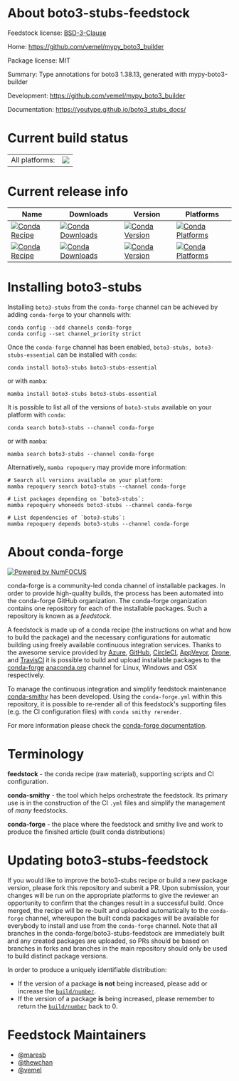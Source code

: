 About boto3-stubs-feedstock
===========================

Feedstock license: [BSD-3-Clause](https://github.com/conda-forge/boto3-stubs-feedstock/blob/main/LICENSE.txt)

Home: https://github.com/vemel/mypy_boto3_builder

Package license: MIT

Summary: Type annotations for boto3 1.38.13, generated with mypy-boto3-builder

Development: https://github.com/vemel/mypy_boto3_builder

Documentation: https://youtype.github.io/boto3_stubs_docs/

Current build status
====================


<table><tr><td>All platforms:</td>
    <td>
      <a href="https://dev.azure.com/conda-forge/feedstock-builds/_build/latest?definitionId=12692&branchName=main">
        <img src="https://dev.azure.com/conda-forge/feedstock-builds/_apis/build/status/boto3-stubs-feedstock?branchName=main">
      </a>
    </td>
  </tr>
</table>

Current release info
====================

| Name | Downloads | Version | Platforms |
| --- | --- | --- | --- |
| [![Conda Recipe](https://img.shields.io/badge/recipe-boto3--stubs-green.svg)](https://anaconda.org/conda-forge/boto3-stubs) | [![Conda Downloads](https://img.shields.io/conda/dn/conda-forge/boto3-stubs.svg)](https://anaconda.org/conda-forge/boto3-stubs) | [![Conda Version](https://img.shields.io/conda/vn/conda-forge/boto3-stubs.svg)](https://anaconda.org/conda-forge/boto3-stubs) | [![Conda Platforms](https://img.shields.io/conda/pn/conda-forge/boto3-stubs.svg)](https://anaconda.org/conda-forge/boto3-stubs) |
| [![Conda Recipe](https://img.shields.io/badge/recipe-boto3--stubs--essential-green.svg)](https://anaconda.org/conda-forge/boto3-stubs-essential) | [![Conda Downloads](https://img.shields.io/conda/dn/conda-forge/boto3-stubs-essential.svg)](https://anaconda.org/conda-forge/boto3-stubs-essential) | [![Conda Version](https://img.shields.io/conda/vn/conda-forge/boto3-stubs-essential.svg)](https://anaconda.org/conda-forge/boto3-stubs-essential) | [![Conda Platforms](https://img.shields.io/conda/pn/conda-forge/boto3-stubs-essential.svg)](https://anaconda.org/conda-forge/boto3-stubs-essential) |

Installing boto3-stubs
======================

Installing `boto3-stubs` from the `conda-forge` channel can be achieved by adding `conda-forge` to your channels with:

```
conda config --add channels conda-forge
conda config --set channel_priority strict
```

Once the `conda-forge` channel has been enabled, `boto3-stubs, boto3-stubs-essential` can be installed with `conda`:

```
conda install boto3-stubs boto3-stubs-essential
```

or with `mamba`:

```
mamba install boto3-stubs boto3-stubs-essential
```

It is possible to list all of the versions of `boto3-stubs` available on your platform with `conda`:

```
conda search boto3-stubs --channel conda-forge
```

or with `mamba`:

```
mamba search boto3-stubs --channel conda-forge
```

Alternatively, `mamba repoquery` may provide more information:

```
# Search all versions available on your platform:
mamba repoquery search boto3-stubs --channel conda-forge

# List packages depending on `boto3-stubs`:
mamba repoquery whoneeds boto3-stubs --channel conda-forge

# List dependencies of `boto3-stubs`:
mamba repoquery depends boto3-stubs --channel conda-forge
```


About conda-forge
=================

[![Powered by
NumFOCUS](https://img.shields.io/badge/powered%20by-NumFOCUS-orange.svg?style=flat&colorA=E1523D&colorB=007D8A)](https://numfocus.org)

conda-forge is a community-led conda channel of installable packages.
In order to provide high-quality builds, the process has been automated into the
conda-forge GitHub organization. The conda-forge organization contains one repository
for each of the installable packages. Such a repository is known as a *feedstock*.

A feedstock is made up of a conda recipe (the instructions on what and how to build
the package) and the necessary configurations for automatic building using freely
available continuous integration services. Thanks to the awesome service provided by
[Azure](https://azure.microsoft.com/en-us/services/devops/), [GitHub](https://github.com/),
[CircleCI](https://circleci.com/), [AppVeyor](https://www.appveyor.com/),
[Drone](https://cloud.drone.io/welcome), and [TravisCI](https://travis-ci.com/)
it is possible to build and upload installable packages to the
[conda-forge](https://anaconda.org/conda-forge) [anaconda.org](https://anaconda.org/)
channel for Linux, Windows and OSX respectively.

To manage the continuous integration and simplify feedstock maintenance
[conda-smithy](https://github.com/conda-forge/conda-smithy) has been developed.
Using the ``conda-forge.yml`` within this repository, it is possible to re-render all of
this feedstock's supporting files (e.g. the CI configuration files) with ``conda smithy rerender``.

For more information please check the [conda-forge documentation](https://conda-forge.org/docs/).

Terminology
===========

**feedstock** - the conda recipe (raw material), supporting scripts and CI configuration.

**conda-smithy** - the tool which helps orchestrate the feedstock.
                   Its primary use is in the construction of the CI ``.yml`` files
                   and simplify the management of *many* feedstocks.

**conda-forge** - the place where the feedstock and smithy live and work to
                  produce the finished article (built conda distributions)


Updating boto3-stubs-feedstock
==============================

If you would like to improve the boto3-stubs recipe or build a new
package version, please fork this repository and submit a PR. Upon submission,
your changes will be run on the appropriate platforms to give the reviewer an
opportunity to confirm that the changes result in a successful build. Once
merged, the recipe will be re-built and uploaded automatically to the
`conda-forge` channel, whereupon the built conda packages will be available for
everybody to install and use from the `conda-forge` channel.
Note that all branches in the conda-forge/boto3-stubs-feedstock are
immediately built and any created packages are uploaded, so PRs should be based
on branches in forks and branches in the main repository should only be used to
build distinct package versions.

In order to produce a uniquely identifiable distribution:
 * If the version of a package **is not** being increased, please add or increase
   the [``build/number``](https://docs.conda.io/projects/conda-build/en/latest/resources/define-metadata.html#build-number-and-string).
 * If the version of a package **is** being increased, please remember to return
   the [``build/number``](https://docs.conda.io/projects/conda-build/en/latest/resources/define-metadata.html#build-number-and-string)
   back to 0.

Feedstock Maintainers
=====================

* [@maresb](https://github.com/maresb/)
* [@thewchan](https://github.com/thewchan/)
* [@vemel](https://github.com/vemel/)

